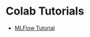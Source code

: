 # Colab Tutorials
* [MLFlow Tutorial](https://colab.research.google.com/drive/19aQXnGs9dtxiJl1R99ZLsbur6CYL6cjX)
